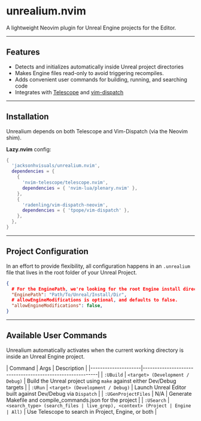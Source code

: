 # unrealium.nvim

A lightweight Neovim plugin for Unreal Engine projects for the Editor.

---

## Features

- Detects and initializes automatically inside Unreal project directories
- Makes Engine files read-only to avoid triggering recompiles.
- Adds convenient user commands for building, running, and searching code
- Integrates with [Telescope](https://github.com/nvim-telescope/telescope.nvim) and [vim-dispatch](https://github.com/tpope/vim-dispatch)

---

## Installation

Unrealium depends on both Telescope and Vim-Dispatch (via the Neovim shim).

**Lazy.nvim** config:

```lua
{
  'jacksonhvisuals/unrealium.nvim',
  dependencies = {
    {
      'nvim-telescope/telescope.nvim',
      dependencies = { 'nvim-lua/plenary.nvim' },
    },
    {
      'radenling/vim-dispatch-neovim',
      dependencies = { 'tpope/vim-dispatch' },
    },
  },
}
```

---

## Project Configuration
In an effort to provide flexibility, all configuration happens in an `.unrealium` file that lives in the root folder of your Unreal Project.

```json
{
  # For the EnginePath, we're looking for the root Engine install directory, not the Engine subfolder.
  "EnginePath": "Path/To/Unreal/Install/Dir",
  # allowEngineModifications is optional, and defaults to false.
  "allowEngineModifications": false,
}
```

---

## Available User Commands

Unrealium automatically activates when the current working directory is inside an Unreal Engine project.

| Command | Args | Description |
|---------------------|-----------------------------------------------------------|
| `:UBuild` | `<target> (Development / Debug)` | Build the Unreal project using `make` against either Dev/Debug targets |
| `:URun` | `<target> (Development / Debug)` | Launch Unreal Editor built against Dev/Debug via `Dispatch` |
| `:UGenProjectFiles` | N/A | Generate Makefile and compile_commands.json for the project    |
| `:USearch` | `<search_type> (search_files | live_grep), <context> (Project | Engine | All)` | Use Telescope to search in Project, Engine, or both |
